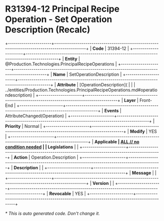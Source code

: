 ﻿---
erp.type: front-end-business-rule
erp.entity: Production.Technologies.PrincipalRecipeOperations
---

# R31394-12 Principal Recipe Operation - Set Operation Description (Recalc)
+----------------------+----------------------------------------------------------------------------------------------+
| **Code**             | 31394-12                                                                                     |
+----------------------+----------------------------------------------------------------------------------------------+
| **Entity**           | @Production.Technologies.PrincipalRecipeOperations                                           |
+----------------------+----------------------------------------------------------------------------------------------+
| **Name**             | SetOperationDescription                                                                      |
+----------------------+----------------------------------------------------------------------------------------------+
| **Attribute**        | [OperationDescription](                                                                      |
|                      | ../entities/Production.Technologies.PrincipalRecipeOperations.md#operationdescription)       |
+----------------------+----------------------------------------------------------------------------------------------+
| **Layer**            | Front-End                                                                                    |
+----------------------+----------------------------------------------------------------------------------------------+
| **Events**           | AttributeChanged(Operation)                                                                  |
+----------------------+----------------------------------------------------------------------------------------------+
| **Priority**         | Normal                                                                                       |
+----------------------+----------------------------------------------------------------------------------------------+
| **Modify**           | YES                                                                                          |
+----------------------+----------------------------------------------------------------------------------------------+
| **Applicable         | [ALL // no condition needed](xref:applicable-legislations)                                   |
| Legislations**       |                                                                                              |
+----------------------+----------------------------------------------------------------------------------------------+
| **Action**           | Operation.Description                                                                        |
+----------------------+----------------------------------------------------------------------------------------------+
| **Description**      |                                                                                              |
+----------------------+----------------------------------------------------------------------------------------------+
| **Message**          |                                                                                              |
+----------------------+----------------------------------------------------------------------------------------------+
| **Version**          |                                                                                              |
+----------------------+----------------------------------------------------------------------------------------------+
| **Revocable**        | YES                                                                                          |
+----------------------+----------------------------------------------------------------------------------------------+

*\* This is auto generated code. Don't change it.*
